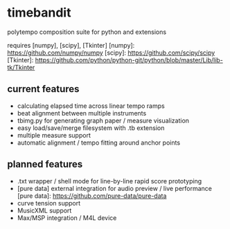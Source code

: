 # timebandit
polytempo composition suite for python and extensions

requires [numpy], [scipy], [Tkinter]
[numpy]: https://github.com/numpy/numpy
[scipy]: https://github.com/scipy/scipy
[Tkinter]: https://github.com/python/python-git/python/blob/master/Lib/lib-tk/Tkinter

## current features
* calculating elapsed time across linear tempo ramps
* beat alignment between multiple instruments
* tbimg.py for generating graph paper / measure visualization
* easy load/save/merge filesystem with .tb extension
* multiple measure support
* automatic alignment / tempo fitting around anchor points

## planned features
* .txt wrapper / shell mode for line-by-line rapid score prototyping
* [pure data] external integration for audio preview / live performance 
[pure data]: https://github.com/pure-data/pure-data
* curve tension support
* MusicXML support
* Max/MSP integration / M4L device 
